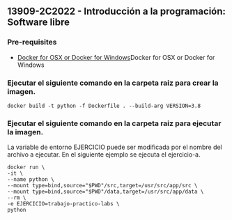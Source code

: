 ## 13909-2C2022 - Introducción a la programación: Software libre

### Pre-requisites

* [Docker for OSX or Docker for Windows](https://www.docker.com/products/docker)Docker for OSX or Docker for Windows

### Ejecutar el siguiente comando en la carpeta raiz para crear la imagen.

```console
docker build -t python -f Dockerfile . --build-arg VERSION=3.8
```

### Ejecutar el siguiente comando en la carpeta raiz para ejecutar la imagen.

La variable de entorno EJERCICIO puede ser modificada por el nombre del archivo a ejecutar. En el siguiente ejemplo se ejecuta el ejercicio-a.

```console
docker run \
-it \
--name python \
--mount type=bind,source="$PWD"/src,target=/usr/src/app/src \
--mount type=bind,source="$PWD"/data,target=/usr/src/app/data \
--rm \
-e EJERCICIO=trabajo-practico-labs \
python
```